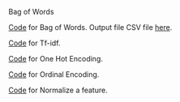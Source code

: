 Bag of Words 

[Code](./bag_of_words_and_tf_idf.py) for Bag of Words. Output file CSV file [here](./output_bow.csv). 

[Code](./bag_of_words_and_tf_idf.py) for Tf-idf.

[Code](./one_hot_encoding.py) for One Hot Encoding.

[Code](./ordinal_encoding.py) for Ordinal Encoding.

[Code](./normalize.py) for Normalize a feature.

 
 